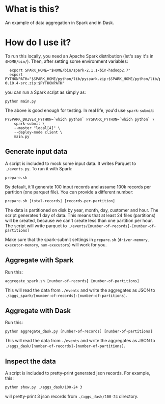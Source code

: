 What is this?
=============

An example of data aggregation in Spark and in Dask.

How do I use it?
================

To run this locally, you need an Apache Spark distribution
(let's say it's in `$HOME/bin/`). Then, after setting some
environment variables:

```
  export SPARK_HOME="$HOME/bin/spark-2.1.1-bin-hadoop2.7"
  export PYTHONPATH="$SPARK_HOME/python/lib/pyspark.zip:$SPARK_HOME/python/lib/py4j-0.10.4-src.zip:$PYTHONPATH"
```

you can run a Spark script as simply as:

```
python main.py
```

The above is good enough for testing. In real life, you'd use ``spark-submit``:

```
PYSPARK_DRIVER_PYTHON=`which python` PYSPARK_PYTHON=`which python` \
    spark-submit \
    --master "local[4]" \
    --deploy-mode client \
    main.py
```

Generate input data
-------------------

A script is included to mock some input data. It writes Parquet to `./events.py`.
To run it with Spark:

```
prepare.sh
```

By default, it'll generate 100 input records and assume 100k records per partition (one parquet
file). You can provide a different number:

```
prepare.sh [total-records] [records-per-partition]
```

The data is partitioned on disk by year, month, day, customer and hour. The script generates 1 day
of data. This means that at least 24 files (partitions) will be created, because we can't create
less than one partition per hour. The script will write parquet to
``./events/[number-of-records]-[number-of-partitions]``

Make sure that the spark-submit settings in ``prepare.sh`` (``driver-memory``,
``executor-memory``, ``num-executors``) will work for you.

Aggregate with Spark
---------------------

Run this:

```
aggregate_spark.sh [number-of-records] [number-of-partitions]
```

This will read the data from ``./events`` and write the aggregates as JSON
to ``./aggs_spark/[number-of-records]-[number-of-partitions]``.

Aggregate with Dask
-------------------

Run this:

```
python aggregate_dask.py [number-of-records] [number-of-partitions]
```

This will read the data from `./events` and write the aggregates as JSON
to ``./aggs_dask/[number-of-records]-[number-of-partitions]``.

Inspect the data
----------------

A script is included to pretty-print generated json records. For example,
this:

```
python show.py ./aggs_dask/100-24 3
```

will pretty-print 3 json records from ``./aggs_dask/100-24`` directory.
